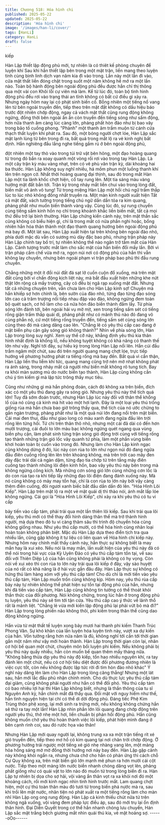 ```yaml
---
title: Chương 518: Hóa hình chi
published: 2025-05-22
updated: 2025-05-22
description: 'Hóa hình chi'
image: '/images/han-li/cover/'
tags: [HanLi]
category: HanLi
draft: false
---
```


kiếp

Hàn Lập thiết lập động phủ mới, tự nhiên là có thiêt kế phòng
chuyên để luyện khí
Sau khi hắn thiết lập bên trong một mật trận, liền mang theo luyện
tinh cùng bình linh dịch vạn năm kia đi vào trong.
Lần này một lần đi vào, cửa mật thất liền đóng chặt trong suốt
một năm không hề mở ra một lần nào.
Toàn bộ hành động bên ngoài động phủ đều được hắn chỉ thị
thông qua một vài con Khôi lỗi cự viên mà làm.
Kể từ lúc đó, toàn bộ tình hình động phủ đều rơi vào trạng thái an
tĩnh không có bất cứ điều gì xảy ra.
Nhưng ngày hôm nay lại có phát sinh biến cố.
Bỗng nhiên một tiếng nổ vang lên từ bên ngoài truyền đến, tiếp
theo trên mặt đất không có dấu hiệu báo trước đột nhiên chớp
động, ngay cả vách mật thất cũng rung động không ngừng, đồng
thời bên ngoài ẩn ẩn còn truyền đến tiếng sóng như sấm động,
hơn nữa thanh âm càng lúc càng lớn, phảng phất hòn đảo như bị
bao vây trong bão tố cuồng phong.
"Phành" một thanh âm trầm muộn từ cánh cửa thạch thất luyện
khí phát ra.
Sau đó, một bóng người chợt lóe, Hàn Lập sắc mặt lạnh lùng từ
bên trong đi ra, bất quá trong mắt lộ ra vẻ kinh nghị bất định.
Hắn nghiêng đầu lắng nghe tiếng gầm rú ở bên ngoài động phủ,

đột nhiên một tay thò vào trong túi trữ vật bên hông, một đạo
hoàng quang từ trong đó bắn ra xoay quanh một vòng rồi rơi vào
trong tay Hàn Lập.
Là một cây trận kỳ màu vàng nhạt, trên có vẽ phù văn trận kỳ, dài
khoảng hai ba thước.
Hàn Lập không suy nghĩ nhiều, há mồm phun một luồng thanh khí
lên trên ngọn cờ.
Nhất thời hoàng quang đại thịnh, sau đó trong mắt Hàn Lập một
tia lãnh khốc chợt hiện, cổ tay rung lên.
Một tia sáng màu vàng hướng mặt đất bắn tới. Trận kỳ trong nháy
mắt liền chui vào trong lòng đất, biến mất vô ảnh vô tung!
Từ trong miệng Hàn Lập một hồi chú ngữ trầm thấp lúc to lúc nhỏ
không đồng nhất truyền ra.
Một màn kinh người xuất hiện
Tất cả mặt đất, vách tường trong tiếng chú ngữ dần dần tỏa ra
kim quang, phảng phất như muốn biến thành vàng vậy. Cùng lúc
đó, sự rung chuyển cùng tiếng sấm kinh hồn nọ chỉ trong khoảnh
khắc liền biến mất, tất cả mọi thứ đều trở lại bình thường.
Hàn Lập chứng kiến cảnh này, trên mặt thần sắc cũng không có
biểu hiện gì, chỉ là trong mắt có nửa phần nghi hoặc, bổng nhiên
hắn hóa thân thành một đạo thanh quang hướng bên ngoài động
phủ mà bay đi.
Một lát sau, Hàn Lập xuất hiện tại trên không bên ngoài đảo nhỏ,
phía dưới mặc dù vẫn có sương mù dày đặc bao phủ, nhưng trận
pháp này Hàn Lập chính tay bố trí, tự nhiên không thể nào ngăn
trở tầm mắt của Hàn Lập.
Cảnh tượng trước mắt làm cho sắc mặt của hắn biến đổi mấy lần.
Bởi vì trận pháp cấm chế vừa mở ra, ngọn núi nơi có động phủ
của hắn thì vẫn không lay chuyển, nhưng bên ngoài phạm vi trận
pháp bao phủ thì đầu rung chuyển.

Chẳng những một ít đồi núi đất đá sạt lở cuồn cuộn đổ xuống, mà
trên mặt đất cũng bởi vì chấn động kịch liệt này, mà bắt đầu xuất
hiện những khe nứt thật lớn rộng cả mấy trượng, cây cỏ đều bị
ngã rạp xuống mặt đất.
Nhưng tất cả những chuyện trên, vẫn chưa làm cho Hàn Lập kinh
sợ!
Chuyện mà hắn khiếp sợ hơn chính là, bên sườn của đảo nhỏ,
từng đạo từng đạo sóng lớn cao cả trăm trượng nối tiếp nhau đập
vào đảo, không ngừng đem toàn bộ quét sạch, cơ hồ làm cho cả
nửa hòn đảo biến thành đầm lầy.
Từ phía sóng lớn đánh tới, bên ngoài hải vụ mờ mịt, xen trong
tiếng sấm sét có tiếng rống giận trầm thấp quái dị, phảng phất
như có mãnh thú nào đó đang vô cùng phẫn nộ, cứ một tiếng
rống truyền đến, tiếng sấm sét cùng sóng lớn cũng theo đó mà
càng dâng cao lên.
"Chẳng lẽ có yêu thú cấp cao đang ở mặt biển phụ cận gây sóng
gió không thành?" Nhìn về phía sóng lớn, Hàn Lập trong lòng suy
nghĩ.
Xem uy thế cỡ này, khẳng định yêu thú kia thân hình nhất định là
khổng lồ, nếu không tuyệt không có khả năng có thanh thế lớn
như vậy.
Nghĩ tới đây, sự hiếu kỳ trong lòng Hàn Lập nổi lên.
Hắn cúi đầu trầm ngâm một chút, sau đó trên người quang mang
chợt lóe, trực tiếp hướng về phương hướng phát ra tiếng rống mà
bay đến.
Bất quá vì cẩn thận, Hàn Lập liền thu liễm khí tức, quang mang
cũng trở nên mờ nhạt không phát ra ánh sáng, trong nháy mắt cả
người như biến mất không rõ tung tích.
Bay ra khỏi màn sương mù do nước biển tạo thành, Hàn Lập
cũng không cần chú ý tìm kiếm gì mà lập tức trông thấy mục tiêu.

Cũng như những gì mà hắn phỏng đoán, cách đó không xa trên
biển, đích xác có một yêu thú đang gây ra sóng gió.
Nhưng yêu thú này thể tích quá lớn!
Tuy đã sớm đoán trước, nhưng Hàn Lập lúc này đối với thân thể
khổng lồ của nó cũng cả kinh mà hít vào một hơi lạnh.
Đây là một loại yêu thú trống giống rùa mà hắn chưa bao giờ
trông thấy qua, thể tích của nó ước chừng to gần ngàn trượng,
phảng phất như là một quả núi lớn đang nổi trên mặt biển.
Cái mai đen thui, đầu như giao long có màu xanh đang ngửa đầu
lên trời rống lên từng hồi. Tứ chi trên thân thô nhỏ, nhưng một cái
đã dài có đến hơn mười trượng, cái đuôi to lớn màu bạc không
ngừng quét ngang qua vùng biển phụ cận, làm phát sinh từng
trận sóng gió động trời cùng với tiếng rống tạo thành những trận
gió lốc vây quanh tứ phía, làm một phần vùng biển khơi hoàn
toàn bị cuốn vào trong đó.
Nhưng làm cho Hàn Lập kinh ngạc cũng không dừng ở đó, lúc
này con rùa to lớn như ngọn núi đó đang ngửa đầu điên cuồng
rống lên lên trên khoảng không, mà trên trời cao mây đen dày đặc
trải dài cả ngàn dặm, từng đạo tia chớp từ trên tầng mây điên
cuồng tạo thành những lôi điện kinh hồn, bao vây yêu thú này bên
trong mà không ngừng.công kích.
Mà những cơn sóng gió lớn cùng những cơn lốc là do con rùa tạo
ra khi tiếp lấy những đạo lôi điện đang đánh xuống này. Mà nó
cũng không có mảy may tổn hại, chỉ là con rùa to lớn này bởi vậy
càng thêm điên cuồng, đôi ngươi xanh biếc bắt đầu dần dần đỏ
lên.
"Hóa Hình Lôi Kiếp".
Hàn Lập trên mặt lộ ra một vẻ mặt quái dị thì thào nói, ánh mắt
lấp lóe không ngừng.
Cái gọi là "Hóa Hình Lôi Kiếp", chỉ xảy ra khi yêu thú có tu vi cấp

bảy tiến vào cấp tám, phải trải qua một lần thiên lôi kiếp.
Sau khi trải qua lôi kiếp, yêu thú mới có thể thay đổi hình dáng
thân thể mà trở thành hình người, mà dựa theo đó tu vi càng
thâm sâu thì trình độ chuyển hóa cũng không giống nhau.
Như yêu thú cấp mười, có thể hóa hình cùng nhân loại hoàn toàn
không phân biệt.
Mặc dù Hàn Lập dựa theo điển tịch tra qua nhiều lần, cũng gặp
không ít tư liệu có liên quan về Hóa hình chi kiếp này. Nhưng hôm
nay chính mắt thấy cảnh này, hắn thực sự không biết là may mắn
hay là xui xẻo.
Nếu nói là may mắn, lần xuất hiện của yêu thú này đã có thể nói
trong hải vực của Kỳ Uyên Đảo có yêu thú cấp tám tồn tại, về sau
đối với Thiên Diệp Lộ của hắn cũng không phải là không có hy
vọng.
Còn nói về xui xẻo thì con rùa to lớn này trải qua lôi kiếp ở đây,
vậy sào huyệt của nó rất có khả năng là ở hải vực gần đâu đây.
Hàn Lập thực sự không có hứng thú làm hàng xóm với yêu thú
cấp tám!
Cho dù chỉ là mới tiến vào yêu thú cấp tám, Hàn Lập muốn trốn
cũng không kịp.
Hôm nay, yêu thú rùa cấp bảy này tự nhiên không thể phát hiện
sự tồn tại động phủ của hắn, nhưng khi đã tiến vào cấp tám, Hàn
Lập cũng không tin tưởng có thể thoát khỏi thần thức của đối
phương.
Nói không chừng, trong lúc hắn ở trong động phủ tu luyện, yêu
thú này sẽ tìm tới tận cửa. Yêu thú cấp cao ý thức về lãnh thỗ rất
là mãnh liệt.
"Chẳng lẻ vừa mới kiến lập động phủ lại phải vứt bỏ mà đi?" Hàn
Lập trong lòng phiền não không thôi, phi kiếm trong thân thể cũng
dao động không ngừng.

Hắn vừa từ mật thất tế luyện xong bảy mươi hai thanh phi kiếm
Thanh Trúc Phong Vân.
Sự khó khăn của lần luyện hóa luyện tinh này, vượt xa dự kiến
của hắn. Vốn tưởng rằng hơn nửa năm là đủ, không nghĩ tới cần
tới thời gian gần một năm như vậy mới hoàn thành.
Hàn Lập trong thời gian còn lại, nhân cơ hội bế quan một chút,
chuyên môn bồi luyện phi kiếm.
Nếu không phải bị yêu thú này quấy nhiễu, hắn còn muốn bế
quan thêm mấy tháng nữa.
"Không bằng thừa dịp yêu thú này độ kiếp, tổn hao nhiều nguyên
khí, ra tay đánh lén một chút, nếu có cơ hội tiêu diệt được đối
phương đương nhiên là việc cực tốt, còn nếu không được lập tức
rời đi tìm hòn đảo nhỏ khác" Ý nghĩ này dâng lên làm cho Hàn
Lập trong lòng căng thẳng! Nhưng một lát sau, hắn mới lắc đầu
phủ nhận chính mình.
Cho dù thực lực yêu thú cấp tám đại giảm, cũng không phải
người như hắn có thể đối phó.
Yêu thú cấp tám có bao nhiêu lợi hại thì Hàn Lập không biết,
nhưng là thần thông của tu sĩ Nguyên Anh kỳ, hắn chính mắt đã
thấy qua.
Đối mặt với nguy hiểm như thế, hắn tình nguyện hiện tại chỉ có
thể di dời động phủ.
Đáng tiếc Phệ Kim Trùng thôn phệ xong, lại mới sinh ra trứng
mới, nếu không không chừng hắn sẽ thử ra tay một lần!
Hàn Lập nhìn phần lớn lôi quang đang chớp động trên người yêu
thú, thở nhẹ một hơi, liền chuẩn bị phản hồi động phủ.
Hắn cũng không muốn chờ yêu thú hoàn thành việc lôi kiếp, phát
hiện mình đang ở bên cạnh rình coi, sau đó rước họa vào thân!

Nhưng Hàn Lập mới quay người lại, không trung xa xa một trận
tiếng rít xé gió truyền đến, tiếp theo mơ hồ có kim quang tại nơi
chân trời chớp động.
Ờ phương hướng trái ngược một tiếng xé gió nhẹ nhàng vang
lên, một mảng hỏa hồng sáng mờ mờ đồng thời hướng nơi này
bay đến.
Hàn Lập gặp cảnh này không khỏi ngẩn ra, nhưng chưa chờ cho
hắn có phản ứng thì cách chỗ Cự Quy không xa, trên mặt biển gió
lớn mạnh mẽ phun ra hơn mười cái cột nước.
Tiếp theo một mảng lớn nước biển nhanh chóng dâng vọt lên,
phảng phất giống như có quái vật to lớn nào đó muốn từ trong
lòng biển đi ra.
Hàn Lập tự nhiên bị dọa cho sợ hãi, vội vàng ẩn thân vọt ra xa
khỏi nơi đó một khoảng cách, rồi mới kinh ngạc nhìn tình hình
trước mắt.
Lam quang chợt hiện, một cự thú toàn thân màu đỏ tươi từ trong
biển phá nước mà ra, sau khi trồi lên mặt nước, nhân tiện nó phát
xuất ra một tiếng rống làm cho màn nhĩ Hàn Lập ong ong rung
động.
Hàn Lập cả kinh thiếu chút nữa từ trên không ngã xuống, vội vàng
đem pháp lực điều áp, sau đó mới trụ lại ổn định thân hình.
Đại Diễn Quyết trong cơ thể hắn nhanh chóng lưu chuyển, Hán
Lập sắc mặt trắng bệch giương mắt nhìn quái thú kia, vẻ mặt
hoảng sợ.
------oOo------
